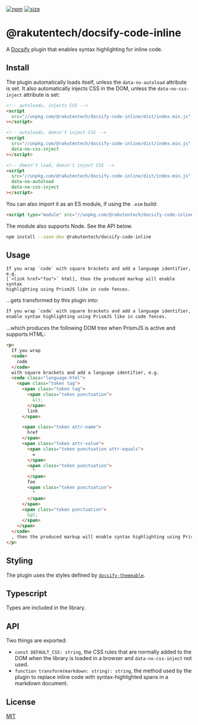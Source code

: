 [npm]: https://img.shields.io/npm/v/@rakutentech/docsify-code-inline
[npm-url]: https://www.npmjs.com/package/@rakutentech/docsify-code-inline
[size]: https://packagephobia.now.sh/badge?p=@rakutentech/docsify-code-inline
[size-url]: https://packagephobia.now.sh/result?p=@rakutentech/docsify-code-inline
[docsify]: https://docsify.js.org/
[docsify-themeable]: https://jhildenbiddle.github.io/docsify-themeable/

[![npm][npm]][npm-url]
[![size][size]][size-url]

# @rakutentech/docsify-code-inline

A [Docsify][docsify] plugin that enables syntax highlighting for inline code.

## Install

The plugin automatically loads itself, unless the `data-no-autoload` attribute is set. It also automatically injects CSS in the DOM, unless the `data-no-css-inject` attribute is set:

<!-- prettier-ignore -->
```html
<!-- autoloads, injects CSS -->
<script
  src="//unpkg.com/@rakutentech/docsify-code-inline/dist/index.min.js"
></script>

<!-- autoloads, doesn't inject CSS -->
<script
  src="//unpkg.com/@rakutentech/docsify-code-inline/dist/index.min.js"
  data-no-css-inject
></script>

<!-- doesn't load, doesn't inject CSS -->
<script
  src="//unpkg.com/@rakutentech/docsify-code-inline/dist/index.min.js"
  data-no-autoload
  data-no-css-inject
></script>
```

You can also import it as an ES module, if using the `.esm` build:

```html
<script type="module" src="//unpkg.com/@rakutentech/docsify-code-inline/dist/index.esm.min.js"></script>
```

The module also supports Node. See the API below.

```sh
npm install --save-dev @rakutentech/docsify-code-inline
```

## Usage

```text
If you wrap `code` with square brackets and add a language identifier, e.g.
[`<link href="foo">` html], then the produced markup will enable syntax
highlighting using PrismJS like in code fences.
```

…gets transformed by this plugin into:

```html
If you wrap `code` with square brackets and add a language identifier, e.g. <code class="language-html">&lt;link href="foo"&gt;</code>, then the produced markup will
enable syntax highlighting using PrismJS like in code fences.
```

…which produces the following DOM tree when PrismJS is active and supports HTML:

<!-- prettier-ignore -->
```html
<p>
  If you wrap
  <code>
    code
  </code>
  with square brackets and add a language identifier, e.g.
  <code class="language-html">
    <span class="token tag">
      <span class="token tag">
        <span class="token punctuation">
          &lt;
        </span>
        link
      </span>

      <span class="token attr-name">
        href
      </span>
      <span class="token attr-value">
        <span class="token punctuation attr-equals">
          =
        </span>
        <span class="token punctuation">
          "
        </span>
        foo
        <span class="token punctuation">
          "
        </span>
      </span>
      <span class="token punctuation">
        &gt;
      </span>
    </span>
  </code>
  , then the produced markup will enable syntax highlighting using PrismJS like in code fences.
</p>
```

## Styling

The plugin uses the styles defined by [`docsify-themeable`][docsify-themeable].

## Typescript

Types are included in the library.

## API

Two things are exported:

- `const DEFAULT_CSS: string`, the CSS rules that are normally added to the DOM when the library is loaded in a browser and `data-no-css-inject` not used.
- `function transform(markdown: string): string`, the method used by the plugin to replace inline code with syntax-highlighted spans in a markdown document.

## License

[MIT](LICENSE)
